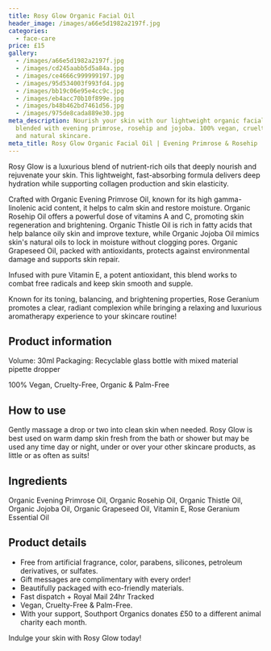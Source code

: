 ```yaml
---
title: Rosy Glow Organic Facial Oil
header_image: /images/a66e5d1982a2197f.jpg
categories:
  - face-care
price: £15
gallery:
  - /images/a66e5d1982a2197f.jpg
  - /images/cd245aabb5d5a84a.jpg
  - /images/ce4666c999999197.jpg
  - /images/95d534003f993fd4.jpg
  - /images/bb19c06e95e4cc9c.jpg
  - /images/eb4acc70b10f899e.jpg
  - /images/b48b462bd7461d56.jpg
  - /images/975de8cada889e30.jpg
meta_description: Nourish your skin with our lightweight organic facial oil
  blended with evening primrose, rosehip and jojoba. 100% vegan, cruelty-free
  and natural skincare.
meta_title: Rosy Glow Organic Facial Oil | Evening Primrose & Rosehip | Southport Organics
---
```

Rosy Glow is a luxurious blend of nutrient-rich oils that deeply nourish and rejuvenate your skin. This lightweight, fast-absorbing formula delivers deep hydration while supporting collagen production and skin elasticity.

Crafted with Organic Evening Primrose Oil, known for its high gamma-linolenic acid content, it helps to calm skin and restore moisture. Organic Rosehip Oil offers a powerful dose of vitamins A and C, promoting skin regeneration and brightening. Organic Thistle Oil is rich in fatty acids that help balance oily skin and improve texture, while Organic Jojoba Oil mimics skin's natural oils to lock in moisture without clogging pores. Organic Grapeseed Oil, packed with antioxidants, protects against environmental damage and supports skin repair.

Infused with pure Vitamin E, a potent antioxidant, this blend works to combat free radicals and keep skin smooth and supple.

Known for its toning, balancing, and brightening properties, Rose Geranium promotes a clear, radiant complexion while bringing a relaxing and luxurious aromatherapy experience to your skincare routine!

## Product information

Volume: 30ml
Packaging: Recyclable glass bottle with mixed material pipette dropper

100% Vegan, Cruelty-Free, Organic & Palm-Free

## How to use

Gently massage a drop or two into clean skin when needed. Rosy Glow is best used on warm damp skin fresh from the bath or shower but may be used any time day or night, under or over your other skincare products, as little or as often as suits!

## Ingredients

Organic Evening Primrose Oil, Organic Rosehip Oil, Organic Thistle Oil, Organic Jojoba Oil, Organic Grapeseed Oil, Vitamin E, Rose Geranium Essential Oil

## Product details

- Free from artificial fragrance, color, parabens, silicones, petroleum derivatives, or sulfates.
- Gift messages are complimentary with every order!
- Beautifully packaged with eco-friendly materials.
- Fast dispatch + Royal Mail 24hr Tracked
- Vegan, Cruelty-Free & Palm-Free.
- With your support, Southport Organics donates £50 to a different animal charity each month.

Indulge your skin with Rosy Glow today!
